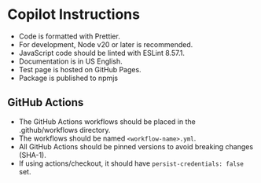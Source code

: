 # Copilot Instructions

- Code is formatted with Prettier.
- For development, Node v20 or later is recommended.
- JavaScript code should be linted with ESLint 8.57.1.
- Documentation is in US English.
- Test page is hosted on GitHub Pages.
- Package is published to npmjs

## GitHub Actions

- The GitHub Actions workflows should be placed in the .github/workflows directory.
- The workflows should be named `<workflow-name>.yml`.
- All GitHub Actions should be pinned versions to avoid breaking changes (SHA-1).
- If using actions/checkout, it should have `persist-credentials: false` set.
